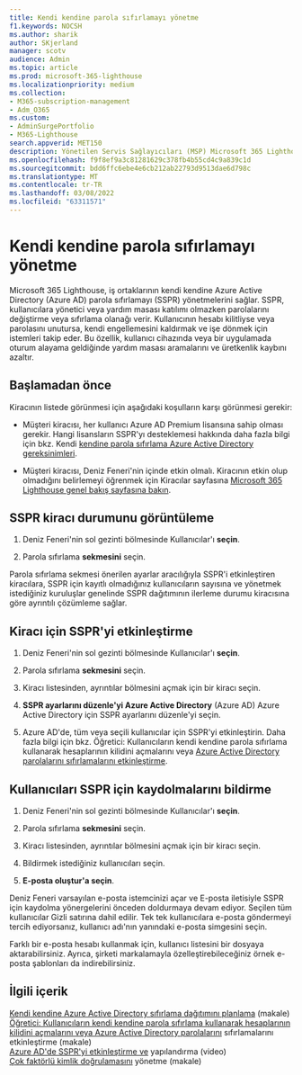 ```yaml
---
title: Kendi kendine parola sıfırlamayı yönetme
f1.keywords: NOCSH
ms.author: sharik
author: SKjerland
manager: scotv
audience: Admin
ms.topic: article
ms.prod: microsoft-365-lighthouse
ms.localizationpriority: medium
ms.collection:
- M365-subscription-management
- Adm_O365
ms.custom:
- AdminSurgePortfolio
- M365-Lighthouse
search.appverid: MET150
description: Yönetilen Servis Sağlayıcıları (MSP) Microsoft 365 Lighthouse kendi kendine parola sıfırlamayı yönetmeyi öğrenin.
ms.openlocfilehash: f9f8ef9a3c81281629c378fb4b55cd4c9a839c1d
ms.sourcegitcommit: bdd6ffc6ebe4e6cb212ab22793d9513dae6d798c
ms.translationtype: MT
ms.contentlocale: tr-TR
ms.lasthandoff: 03/08/2022
ms.locfileid: "63311571"
---
```

# <a name="manage-self-service-password-reset"></a>Kendi kendine parola sıfırlamayı yönetme

Microsoft 365 Lighthouse, iş ortaklarının kendi kendine Azure Active Directory (Azure AD) parola sıfırlamayı (SSPR) yönetmelerini sağlar. SSPR, kullanıcılara yönetici veya yardım masası katılımı olmazken parolalarını değiştirme veya sıfırlama olanağı verir. Kullanıcının hesabı kilitliyse veya parolasını unutursa, kendi engellemesini kaldırmak ve işe dönmek için istemleri takip eder. Bu özellik, kullanıcı cihazında veya bir uygulamada oturum alayama geldiğinde yardım masası aramalarını ve üretkenlik kaybını azaltır.

## <a name="before-you-begin"></a>Başlamadan önce

Kiracının listede görünmesi için aşağıdaki koşulların karşı görünmesi gerekir:

- Müşteri kiracısı, her kullanıcı Azure AD Premium lisansına sahip olması gerekir. Hangi lisansların SSPR'yı desteklemesi hakkında daha fazla bilgi için bkz. Kendi [kendine parola sıfırlama Azure Active Directory gereksinimleri](/azure/active-directory/authentication/concept-sspr-licensing).

- Müşteri kiracısı, Deniz Feneri'nin içinde etkin olmalı. Kiracının etkin olup olmadığını belirlemeyi öğrenmek için Kiracılar sayfasına [Microsoft 365 Lighthouse genel bakış sayfasına bakın](m365-lighthouse-tenants-page-overview.md).

## <a name="view-sspr-tenant-status"></a>SSPR kiracı durumunu görüntüleme

1. Deniz Feneri'nin sol gezinti bölmesinde Kullanıcılar'ı **seçin**.

2. Parola sıfırlama **sekmesini** seçin.

Parola sıfırlama sekmesi önerilen ayarlar aracılığıyla SSPR'i etkinleştiren kiracılara, SSPR için kayıtlı olmadığınız kullanıcıların sayısına ve yönetmek istediğiniz kuruluşlar genelinde SSPR dağıtımının ilerleme durumu kiracısına göre ayrıntılı çözümleme sağlar.

## <a name="enable-sspr-for-a-tenant"></a>Kiracı için SSPR'yi etkinleştirme

1. Deniz Feneri'nin sol gezinti bölmesinde Kullanıcılar'ı **seçin**.

2. Parola sıfırlama **sekmesini** seçin.

3. Kiracı listesinden, ayrıntılar bölmesini açmak için bir kiracı seçin.

4. **SSPR ayarlarını düzenle'yi Azure Active Directory** (Azure AD) Azure Active Directory için SSPR ayarlarını düzenle'yi seçin.

5. Azure AD'de, tüm veya seçili kullanıcılar için SSPR'yi etkinleştirin. Daha fazla bilgi için bkz. Öğretici: Kullanıcıların kendi kendine parola sıfırlama kullanarak hesaplarının kilidini açmalarını veya [Azure Active Directory parolalarını sıfırlamalarını etkinleştirme](/azure/active-directory/authentication/tutorial-enable-sspr).

## <a name="notify-users-to-register-for-sspr"></a>Kullanıcıları SSPR için kaydolmalarını bildirme

1. Deniz Feneri'nin sol gezinti bölmesinde Kullanıcılar'ı **seçin**.

2. Parola sıfırlama **sekmesini** seçin.

3. Kiracı listesinden, ayrıntılar bölmesini açmak için bir kiracı seçin.

4. Bildirmek istediğiniz kullanıcıları seçin.

5. **E-posta oluştur'a seçin**.

Deniz Feneri varsayılan e-posta istemcinizi açar ve E-posta iletisiyle SSPR için kaydolma yönergelerini önceden doldurmaya devam ediyor. Seçilen tüm kullanıcılar Gizli satırına dahil edilir. Tek tek kullanıcılara e-posta göndermeyi tercih ediyorsanız, kullanıcı adı'nın yanındaki e-posta simgesini seçin.

Farklı bir e-posta hesabı kullanmak için, kullanıcı listesini bir dosyaya aktarabilirsiniz. Ayrıca, şirketi markalamayla özelleştirebileceğiniz örnek e-posta şablonları da indirebilirsiniz.

## <a name="related-content"></a>İlgili içerik

[Kendi kendine Azure Active Directory sıfırlama dağıtımını planlama](/azure/active-directory/authentication/howto-sspr-deployment) (makale)\
[Öğretici: Kullanıcıların kendi kendine parola sıfırlama kullanarak hesaplarının kilidini açmalarını veya Azure Active Directory parolalarını](/azure/active-directory/authentication/tutorial-enable-sspr) sıfırlamalarını etkinleştirme (makale)\
[Azure AD'de SSPR'yi etkinleştirme ve](https://www.youtube.com/watch?v=rA8TvhNcCvQ) yapılandırma (video)\
[Çok faktörlü kimlik doğrulamasını](m365-lighthouse-manage-mfa.md) yönetme (makale)
